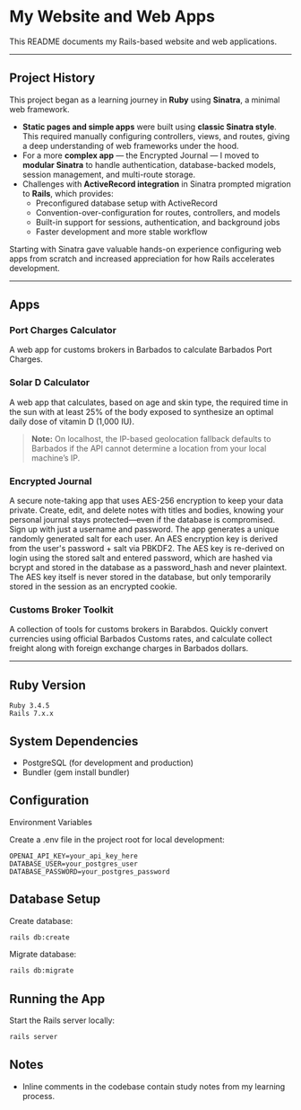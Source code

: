# My Website and Web Apps

This README documents my Rails-based website and web applications.

---

## Project History

This project began as a learning journey in **Ruby** using **Sinatra**, a minimal web framework.

- **Static pages and simple apps** were built using **classic Sinatra style**. This required manually configuring controllers, views, and routes, giving a deep understanding of web frameworks under the hood.
- For a more **complex app** — the Encrypted Journal — I moved to **modular Sinatra** to handle authentication, database-backed models, session management, and multi-route storage. 
- Challenges with **ActiveRecord integration** in Sinatra prompted migration to **Rails**, which provides:
  - Preconfigured database setup with ActiveRecord 
  - Convention-over-configuration for routes, controllers, and models 
  - Built-in support for sessions, authentication, and background jobs 
  - Faster development and more stable workflow 

Starting with Sinatra gave valuable hands-on experience configuring web apps from scratch and increased appreciation for how Rails accelerates development.

---

## Apps

### Port Charges Calculator
A web app for customs brokers in Barbados to calculate Barbados Port Charges.

### Solar D Calculator
A web app that calculates, based on age and skin type, the required time in the sun with at least 25% of the body exposed to synthesize an optimal daily dose of vitamin D (1,000 IU). 
> **Note:** On localhost, the IP-based geolocation fallback defaults to Barbados if the API cannot determine a location from your local machine’s IP.

### Encrypted Journal
A secure note-taking app that uses AES-256 encryption to keep your data private. Create, edit, and delete notes with titles and bodies, knowing your personal journal stays protected—even if the database is compromised. Sign up with just a username and password. The app generates a unique randomly generated salt for each user. An AES encryption key is derived from the user's password + salt via PBKDF2. The AES key is re-derived on login using the stored salt and entered password, which are hashed via bcrypt and stored in the database as a password_hash and never plaintext. The AES key itself is never stored in the database, but only temporarily stored in the session as an encrypted cookie. 

### Customs Broker Toolkit
A collection of tools for customs brokers in Barabdos. Quickly convert currencies using official Barbados Customs rates, and calculate collect freight along with foreign exchange charges in Barbados dollars.

---

## Ruby Version

```text
Ruby 3.4.5
Rails 7.x.x
```

## System Dependencies
- PostgreSQL (for development and production)
- Bundler (gem install bundler)

## Configuration
Environment Variables

Create a .env file in the project root for local development:

```text
OPENAI_API_KEY=your_api_key_here
DATABASE_USER=your_postgres_user
DATABASE_PASSWORD=your_postgres_password
```

## Database Setup
Create database:

```bash
rails db:create
```

Migrate database:

```bash
rails db:migrate
```

## Running the App
Start the Rails server locally:

```bash
rails server
```

## Notes
- Inline comments in the codebase contain study notes from my learning process.
